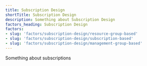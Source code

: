 ```yaml
---
title: Subscription Design
shortTitle: Subscription Design
description: Something about Subscription Design
factors_heading: Subscription Design
factors:
- slug: 'factors/subscription-design/resource-group-based'
- slug: 'factors/subscription-design/subscription-based'
- slug: 'factors/subscription-design/management-group-based'
---
```


Something about subscriptions